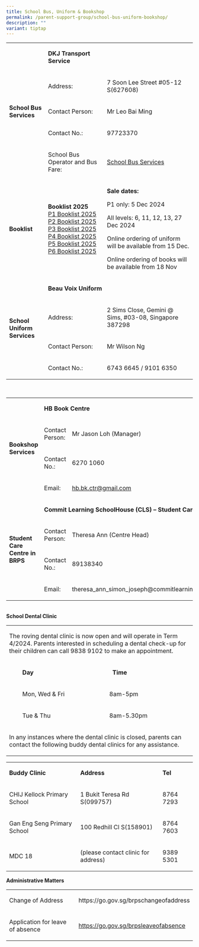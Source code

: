 ```yaml
---
title: School Bus, Uniform & Bookshop
permalink: /parent-support-group/school-bus-uniform-bookshop/
description: ""
variant: tiptap
---
```

<table style="minWidth: 75px">
<colgroup>
<col>
<col>
<col>
</colgroup>
<tbody>
<tr>
<td rowspan="5" colspan="1">
<p><strong>School Bus<br>Services</strong>
</p>
</td>
<td rowspan="1" colspan="2">
<p><strong>DKJ Transport<br>Service</strong>
</p>
</td>
</tr>
<tr>
<td rowspan="1" colspan="1">
<p>Address:</p>
</td>
<td rowspan="1" colspan="1">
<p>7 Soon Lee Street #05-12 S(627608)</p>
</td>
</tr>
<tr>
<td rowspan="1" colspan="1">
<p>Contact Person:</p>
</td>
<td rowspan="1" colspan="1">
<p>Mr Leo Bai Ming</p>
</td>
</tr>
<tr>
<td rowspan="1" colspan="1">
<p>Contact No.:</p>
</td>
<td rowspan="1" colspan="1">
<p>97723370</p>
</td>
</tr>
<tr>
<td rowspan="1" colspan="1">
<p>School Bus Operator and Bus Fare:</p>
</td>
<td rowspan="1" colspan="1">
<p><a href="/files/Booklist%202024/School_Bus_Fare.pdf" rel="noopener noreferrer nofollow" target="_blank">School Bus Services</a>
</p>
</td>
</tr>
<tr>
<td rowspan="1" colspan="1">
<p><strong>Booklist</strong>
</p>
</td>
<td rowspan="1" colspan="1">
<p><strong>Booklist 2025</strong>
<br><a href="/files/Booklist 2025/BR_Booklist_2025_P1.pdf" rel="noopener noreferrer nofollow" target="_blank">P1 Booklist 2025</a>
<br><a href="/files/Booklist 2025/BR_Booklist_2025_P2.pdf" rel="noopener noreferrer nofollow" target="_blank">P2 Booklist 2025</a>
<br><a href="/files/Booklist 2025/BR_Booklist_2025_P3.pdf" rel="noopener noreferrer nofollow" target="_blank">P3 Booklist 2025</a>
<br><a href="/files/Booklist 2025/BR_Booklist_2025_P4.pdf" rel="noopener noreferrer nofollow" target="_blank">P4 Booklist 2025</a>
<br><a href="/files/Booklist 2025/BR_Booklist_2025_P5.pdf" rel="noopener noreferrer nofollow" target="_blank">P5 Booklist 2025</a>
<br><a href="/files/Booklist 2025/BR_Booklist_2025_P6.pdf" rel="noopener noreferrer nofollow" target="_blank">P6 Booklist 2025</a>
</p>
</td>
<td rowspan="1" colspan="1">
<p><strong>Sale dates:</strong>
</p>
<p>P1 only: 5 Dec 2024</p>
<p>All levels: 6, 11, 12, 13, 27 Dec 2024</p>
<p>Online ordering of uniform will be available from 15 Dec.</p>
<p>Online ordering of books will be available from 18 Nov</p>
</td>
</tr>
<tr>
<td rowspan="4" colspan="1">
<p><strong>School Uniform<br>Services</strong>
</p>
</td>
<td rowspan="1" colspan="2">
<p><strong>Beau Voix Uniform</strong>
</p>
</td>
</tr>
<tr>
<td rowspan="1" colspan="1">
<p>Address:</p>
</td>
<td rowspan="1" colspan="1">
<p>2 Sims Close, Gemini @ Sims, #03-08, Singapore 387298</p>
</td>
</tr>
<tr>
<td rowspan="1" colspan="1">
<p>Contact Person:</p>
</td>
<td rowspan="1" colspan="1">
<p>Mr Wilson Ng</p>
</td>
</tr>
<tr>
<td rowspan="1" colspan="1">
<p>Contact No.:</p>
</td>
<td rowspan="1" colspan="1">
<p>6743 6645 / 9101 6350</p>
</td>
</tr>
</tbody>
</table>
<p>
<br>
</p>
<table style="minWidth: 75px">
<colgroup>
<col>
<col>
<col>
</colgroup>
<tbody>
<tr>
<td rowspan="4" colspan="1">
<p><strong>Bookshop<br>Services</strong>
</p>
</td>
<td rowspan="1" colspan="2">
<p><strong>HB Book Centre</strong>
</p>
</td>
</tr>
<tr>
<td rowspan="1" colspan="1">
<p>Contact Person:</p>
</td>
<td rowspan="1" colspan="1">
<p>Mr Jason Loh (Manager)</p>
</td>
</tr>
<tr>
<td rowspan="1" colspan="1">
<p>Contact No.:</p>
</td>
<td rowspan="1" colspan="1">
<p>6270 1060</p>
</td>
</tr>
<tr>
<td rowspan="1" colspan="1">
<p>Email:</p>
</td>
<td rowspan="1" colspan="1">
<p><a href="mailto:hb.bk.ctr@gmail.com" rel="noopener noreferrer nofollow" target="_blank">hb.bk.ctr@gmail.com</a>
</p>
</td>
</tr>
<tr>
<td rowspan="4" colspan="1">
<p><strong>Student Care<br>Centre in BRPS</strong>
</p>
</td>
<td rowspan="1" colspan="2">
<p><strong>Commit Learning SchoolHouse (CLS) – Student Care Centre</strong>
</p>
</td>
</tr>
<tr>
<td rowspan="1" colspan="1">
<p>Contact Person:</p>
</td>
<td rowspan="1" colspan="1">
<p>Theresa Ann (Centre Head)</p>
</td>
</tr>
<tr>
<td rowspan="1" colspan="1">
<p>Contact No.:</p>
</td>
<td rowspan="1" colspan="1">
<p>89138340</p>
</td>
</tr>
<tr>
<td rowspan="1" colspan="1">
<p>Email:</p>
</td>
<td rowspan="1" colspan="1">
<p><a rel="noopener noreferrer nofollow" target="_blank">theresa_ann_simon_joseph@commitlearning.com.sg</a>
</p>
</td>
</tr>
</tbody>
</table>
<p>
<br><strong>School Dental Clinic</strong>
</p>
<table style="minWidth: 75px">
<colgroup>
<col>
<col>
<col>
</colgroup>
<tbody>
<tr>
<td rowspan="1" colspan="3">
<p>The roving dental clinic is now open and will operate in Term 4/2024.
Parents interested in scheduling a dental check-up for their children can
call 9838 9102 to make an appointment.</p>
</td>
</tr>
<tr>
<td rowspan="1" colspan="1">
<p></p>
</td>
<td rowspan="1" colspan="1">
<p><strong>Day</strong>
</p>
</td>
<td rowspan="1" colspan="1">
<p><strong>&nbsp; Time</strong>
</p>
</td>
</tr>
<tr>
<td rowspan="1" colspan="1">
<p></p>
</td>
<td rowspan="1" colspan="1">
<p>Mon, Wed &amp; Fri</p>
</td>
<td rowspan="1" colspan="1">
<p>8am-5pm</p>
</td>
</tr>
<tr>
<td rowspan="1" colspan="1">
<p></p>
</td>
<td rowspan="1" colspan="1">
<p>Tue &amp; Thu</p>
</td>
<td rowspan="1" colspan="1">
<p>8am-5.30pm</p>
</td>
</tr>
<tr>
<td rowspan="1" colspan="3">
<p></p>
<p>In any instances where the dental clinic is closed, parents can contact
the following buddy dental clinics for any assistance.</p>
</td>
</tr>
</tbody>
</table>
<table style="minWidth: 75px">
<colgroup>
<col>
<col>
<col>
</colgroup>
<tbody>
<tr>
<td rowspan="1" colspan="1">
<p><strong>Buddy Clinic</strong>
</p>
</td>
<td rowspan="1" colspan="1">
<p><strong>Address</strong>
</p>
</td>
<td rowspan="1" colspan="1">
<p><strong>Tel</strong>
</p>
</td>
</tr>
<tr>
<td rowspan="1" colspan="1">
<p>CHIJ Kellock Primary School</p>
</td>
<td rowspan="1" colspan="1">
<p>1 Bukit Teresa Rd S(099757)</p>
</td>
<td rowspan="1" colspan="1">
<p>8764 7293</p>
</td>
</tr>
<tr>
<td rowspan="1" colspan="1">
<p>Gan Eng Seng Primary School</p>
</td>
<td rowspan="1" colspan="1">
<p>100 Redhill Cl S(158901)</p>
</td>
<td rowspan="1" colspan="1">
<p>8764 7603</p>
</td>
</tr>
<tr>
<td rowspan="1" colspan="1">
<p>MDC 18</p>
</td>
<td rowspan="1" colspan="1">
<p>(please contact clinic for address)</p>
</td>
<td rowspan="1" colspan="1">
<p>9389 5301</p>
</td>
</tr>
</tbody>
</table>
<p><strong>Administrative Matters</strong>
</p>
<table style="minWidth: 50px">
<colgroup>
<col>
<col>
</colgroup>
<tbody>
<tr>
<td rowspan="1" colspan="1">
<p>Change of Address</p>
</td>
<td rowspan="1" colspan="1">
<p><a rel="noopener noreferrer nofollow" target="_blank">https://go.gov.sg/brpschangeofaddress</a>
</p>
</td>
</tr>
<tr>
<td rowspan="1" colspan="1">
<p>Application for leave of absence</p>
</td>
<td rowspan="1" colspan="1">
<p><a href="https://go.gov.sg/brpsleaveofabsence" rel="noopener noreferrer nofollow" target="_blank">https://go.gov.sg/brpsleaveofabsence</a>
</p>
</td>
</tr>
</tbody>
</table>
<p></p>